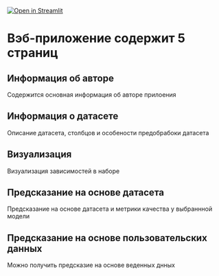 [![Open in Streamlit](https://static.streamlit.io/badges/streamlit_badge_black_white.svg)](https://5a2j6ud7an9arajh5hxmas.streamlit.app/)
# Вэб-приложение содержит 5 страниц
## Информация об авторе 
Содержится основная информация об авторе прилоения
## Информация о датасете
Описание датасета, столбцов и особености предобрабоки датасета
## Визуализация  
Визуализация зависимостей в наборе 
## Предсказание на основе датасета
Предсказание на основе датасета и метрики качества у выбраннной модели
## Предсказание на основе пользовательских данных
Можно получить предсказие на основе веденных днных
